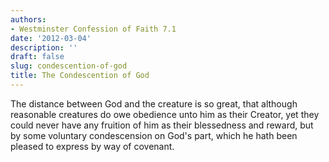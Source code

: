 ```yaml
---
authors:
- Westminster Confession of Faith 7.1
date: '2012-03-04'
description: ''
draft: false
slug: condescention-of-god
title: The Condescention of God
---
```

The distance between God and the creature is so great, that although reasonable creatures do owe obedience unto him as their Creator, yet they could never have any fruition of him as their blessedness and reward, but by some voluntary condescension on God's part, which he hath been pleased to express by way of covenant.



